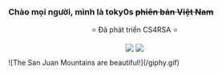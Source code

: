 ### Chào mọi người, mình là toky0s ~~phiên bản Việt Nam~~

<p align="center" style="margin-bottom: 10px">
⭐ Đã phát triển CS4RSA ⭐
</p>
<p align="center" style="margin-bottom: 10px">
<img src="https://i.giphy.com/media/IdyAQJVN2kVPNUrojM/200.webp" width="100"></img>
<img src="https://i.giphy.com/media/UWt0rhp21JgLwoeFQP/200.webp" width="100"></img>
</p>
![The San Juan Mountains are beautiful!](/giphy.gif)
